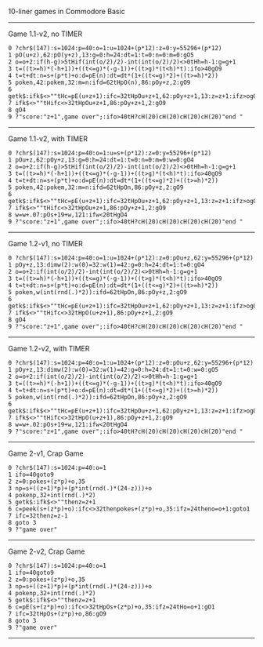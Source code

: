 10-liner games in Commodore Basic

-------------------------------------

Game 1.1-v2, no TIMER
```
0 ?chr$(147):s=1024:p=40:o=1:u=1024+(p*12):z=0:y=55296+(p*12)
1 pO(u+z),62:pO(y+z),13:g=0:h=24:dt=1:t=0:n=0:m=0:gO5
2 o=o+2:if(h-g)>5tHif(int(o/2)/2)-int(int(o/2)/2)<>0tHh=h-1:g=g+1 
3 t=((t>=h)*(-h+1))+((t<=g)*(-g-1))+((t>g)*(t<h)*t):ifo>40gO9 
4 t=t+dt:n=s+(p*t)+o:d=pE(n):dt=dt*(1+((t<=g)*2)+((t>=h)*2))
5 poken,42:pokem,32:m=n:ifd=62tHpO(n),86:pOy+z,2:gO9
6 getk$:ifk$<>""tHc=pE(u+z+1):ifc=32tHpOu+z+1,62:pOy+z+1,13:z=z+1:ifz>ogO2
7 ifk$<>""tHifc<>32tHpOu+z+1,86:pOy+z+1,2:gO9
8 gO4
9 ?"score:"z+1",game over";:ifo>40tH?cH(20)cH(20)cH(20)cH(20)"end "
```
-------------------------------------

Game 1.1-v2, with TIMER
```
0 ?chr$(147):s=1024:p=40:o=1:u=s+(p*12):z=0:y=55296+(p*12)
1 pOu+z,62:pOy+z,13:g=0:h=24:dt=1:t=0:n=0:m=0:w=0:gO4
2 o=o+2:if(h-g)>5tHif(int(o/2)/2)-int(int(o/2)/2)<>0tHh=h-1:g=g+1 
3 t=((t>=h)*(-h+1))+((t<=g)*(-g-1))+((t>g)*(t<h)*t):ifo>40gO9 
4 t=t+dt:n=s+(p*t)+o:d=pE(n):dt=dt*(1+((t<=g)*2)+((t>=h)*2))
5 poken,42:pokem,32:m=n:ifd=62tHpOn,86:pOy+z,2:gO9
6 getk$:ifk$<>""tHc=pE(u+z+1):ifc=32tHpOu+z+1,62:pOy+z+1,13:z=z+1:ifz>ogO2
7 ifk$<>""tHifc<>32tHpOu+z+1,86:pOy+z+1,2:gO9
8 w=w+.07:pOs+19+w,121:ifw<20tHgO4
9 ?"score:"z+1",game over";:ifo>40tH?cH(20)cH(20)cH(20)cH(20)"end "
```
-------------------------------------

Game 1.2-v1, no TIMER
```
0 ?chr$(147):s=1024:p=40:o=1:u=1024+(p*12):z=0:pOu+z,62:y=55296+(p*12)
1 pOy+z,13:dimw(2):w(0)=32:w(1)=42:g=0:h=24:dt=1:t=0:gO4
2 o=o+2:if(int(o/2)/2)-int(int(o/2)/2)<>0tHh=h-1:g=g+1
3 t=((t>=h)*(-h+1))+((t<=g)*(-g-1))+((t>g)*(t<h)*t):ifo>40gO9 
4 t=t+dt:n=s+(p*t)+o:d=pE(n):dt=dt*(1+((t<=g)*2)+((t>=h)*2))
5 poken,w(int(rnd(.)*2)):ifd=62tHpOn,86:pOy+z,2:gO9
6 getk$:ifk$<>""tHc=pE(u+z+1):ifc=32tHpOu+z+1,62:pOy+z+1,13:z=z+1:ifz>ogO2
7 ifk$<>""tHifc<>32tHpO(u+z+1),86:pOy+z+1,2:gO9
8 gO4
9 ?"score:"z+1",game over";:ifo>40tH?cH(20)cH(20)cH(20)cH(20)"end "
```
-------------------------------------

Game 1.2-v2, with TIMER
```
0 ?chr$(147):s=1024:p=40:o=1:u=1024+(p*12):z=0:pOu+z,62:y=55296+(p*12)
1 pOy+z,13:dimw(2):w(0)=32:w(1)=42:g=0:h=24:dt=1:t=0:w=0:gO5
2 o=o+2:if(int(o/2)/2)-int(int(o/2)/2)<>0tHh=h-1:g=g+1
3 t=((t>=h)*(-h+1))+((t<=g)*(-g-1))+((t>g)*(t<h)*t):ifo>40gO9 
4 t=t+dt:n=s+(p*t)+o:d=pE(n):dt=dt*(1+((t<=g)*2)+((t>=h)*2))
5 poken,w(int(rnd(.)*2)):ifd=62tHpOn,86:pOy+z,2:gO9
6 getk$:ifk$<>""tHc=pE(u+z+1):ifc=32tHpOu+z+1,62:pOy+z+1,13:z=z+1:ifz>ogO2
7 ifk$<>""tHifc<>32tHpO(u+z+1),86:pOy+z+1,2:gO9
8 w=w+.02:pOs+19+w,121:ifw<20tHgO4
9 ?"score:"z+1",game over";:ifo>40tH?cH(20)cH(20)cH(20)cH(20)"end "
```
----------------------------------------

Game 2-v1, Crap Game
```
0 ?chr$(147):s=1024:p=40:o=1
1 ifo=40goto9 
2 z=0:pokes+(z*p)+o,35
3 np=s+((z+1)*p)+(p*int(rnd(.)*(24-z)))+o
4 pokenp,32+int(rnd(.)*2)
5 getk$:ifk$<>""thenz=z+1
6 c=peek(s+(z*p)+o):ifc<>32thenpokes+(z*p)+o,35:ifz=24theno=o+1:goto1
7 ifc=32thenz=z-1
8 goto 3
9 ?"game over" 
```
---------------------------------------------------

Game 2-v2, Crap Game
```
0 ?chr$(147):s=1024:p=40:o=1
1 ifo=40goto9 
2 z=0:pokes+(z*p)+o,35
3 np=s+((z+1)*p)+(p*int(rnd(.)*(24-z)))+o
4 pokenp,32+int(rnd(.)*2)
5 getk$:ifk$<>""thenz=z+1
6 c=pE(s+(z*p)+o):ifc<>32tHpOs+(z*p)+o,35:ifz=24tHo=o+1:gO1
7 ifc=32tHpOs+(z*p)+o,86:gO9
8 goto 3
9 ?"game over" 
```
---------------------------------------------------
